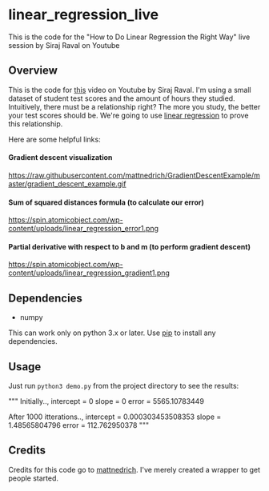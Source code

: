 # linear_regression_live
This is the code for the "How to Do Linear Regression the Right Way" live session by Siraj Raval on Youtube


## Overview

This is the code for [this](https://youtu.be/uwwWVAgJBcM) video on Youtube by Siraj Raval. I'm using a small dataset of student test scores and the amount of hours they studied. Intuitively, there must be a relationship right? The more you study, the better your test scores should be. We're going to use [linear regression](https://onlinecourses.science.psu.edu/stat501/node/250) to prove this relationship. 

Here are some helpful links:

#### Gradient descent visualization
https://raw.githubusercontent.com/mattnedrich/GradientDescentExample/master/gradient_descent_example.gif

#### Sum of squared distances formula (to calculate our error)
https://spin.atomicobject.com/wp-content/uploads/linear_regression_error1.png

#### Partial derivative with respect to b and m (to perform gradient descent)
https://spin.atomicobject.com/wp-content/uploads/linear_regression_gradient1.png

## Dependencies

* numpy

This can work only on python 3.x or later. Use [pip](https://pip.pypa.io/en/stable/) to install any dependencies.

## Usage

Just run ``python3 demo.py`` from the project directory to see the results:

"""
Initially..,
intercept = 0
slope = 0
error = 5565.10783449

After 1000 itterations..,
intercept = 0.000303453508353
slope = 1.48565804796
error = 112.762950378
"""

## Credits

Credits for this code go to [mattnedrich](https://github.com/mattnedrich). I've merely created a wrapper to get people started. 
